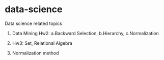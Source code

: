 # data-science
Data science related topics

1. Data Mining Hw2: a.Backward Selection, b.Hierarchy, c.Normalization

2. Hw3: Set, Relational Algebra

3. Normalization method
